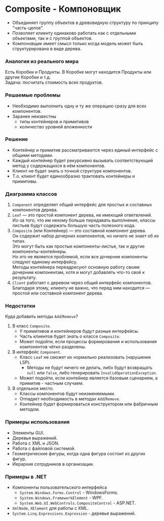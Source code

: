 ﻿# Composite - Компоновщик
* Объединяет группу объектов в древовидную структуру по принципу "часть-целое".
* Позволяет клиенту одинаково работать как с отдельными объектами, так и с группой объектов.
* Компоновщик имеет смысл только когда модель может быть структурирована в виде дерева.

### Аналогия из реального мира
Есть Коробки и Продукты. В Коробке могут находится Продукты или другие Коробки и т.д.  
Задача: посчитать стоимость всех продуктов.

### Решаемые проблемы
* Необходимо выполнить одну и ту же операцию сразу для всех компонентов.
* Заранее неизвестны
  * типы контейнеров и примитивов
  * количество уровней вложенности

### Решение
* Контейнер и примитив рассматриваются через единый интерфейс с общими методами.
* Каждый контейнер будет рекурсивно вызывать соответствующий метод у содержащихся в нём компонентов.
* Клиент не будет знать о точной структуре компонентов.
* Т.о. клиент будет единообразно трактовать контейнеры и примитивы.

### Диаграмма классов
1. `Component` определяет общий интерфейс для простых и составных компонентов дерева.
2. `Leaf` — это простой компонент дерева, не имеющий ответвлений.  
Из-за того, что им некому больше передавать выполнение, классы листьев будут содержать большую часть полезного кода.
3. `Composite` (или Контейнер) — это составной компонент дерева.  
Он содержит набор дочерних компонентов, но ничего не знает об их типах.  
Это могут быть как простые компоненты-листья, так и другие компоненты-контейнеры.  
Но это не является проблемой, если все дочерние компоненты следуют единому интерфейсу.  
Методы контейнера переадресуют основную работу своим дочерним компонентам, хотя и могут добавлять что-то своё к результату.
4. `Client` работает с деревом через общий интерфейс компонентов.  
Благодаря этому, клиенту не важно, что перед ним находится — простой или составной компонент дерева.

### Недостатки
Куда добавить методы `Add`/`Remove`?
1. В класс `Composite`.
    * У примитивов и контейнеров будут разные интерфейсы.
    * Часть клиентов будет знать о классе `Composite`.
    * Может подойти, если процессы формирования и использования компонентов чётко разделены.
2. В интерфейс `Component`.
   * Класс `Leaf` не сможет их нормально реализовать (нарушение LSP).
       * Методы не будут ничего не делать, либо будут возвращать `null` или `false`, либо генерировать `InvalidOperationException`.
   * Может подойти, если контейнер является базовым сценарием, а примитив - частным случаем.
3. В отдельное место.
   * Классы компонентов будут неизменяемыми.
   * Отпадает необходимость в методах `Add`/`Remove`.
   * Контейнер будет формироваться конструктором или фабричным методом.

### Примеры использования
* Элементы GUI.
* Деревья выражений.
* Работа с XML и JSON.
* Работа с файловой системой.
* Геометрические фигуры, когда одна фигура состоит из других фигур.
* Иерархия сотрудников в организации.

### Примеры в .NET
* Компоненты пользовательского интерфейса
  * `System.Windows.Forms.Control` - WindowsForms.
  * `System.Windows.FrameworkElement` - WPF.
  * `System.Web.UI.WebControls.CompositeControl` - ASP.NET.
* `XmlNode`, `XElement` для работы с XML.
* `System.Linq.Expressions.Expression` - деревья выражений.
